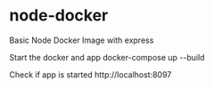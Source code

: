 # node-docker
Basic Node Docker Image with express

Start the docker and app
docker-compose up --build

Check if app is started
http://localhost:8097
